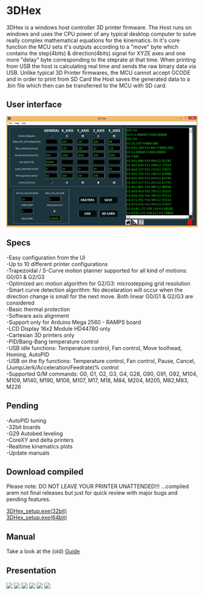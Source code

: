 # 3DHex

3DHex is a windows host controller 3D printer firmware. 
The Host runs on windows and uses the CPU power of any typical desktop computer to solve really complex mathematical equations for the kinematics. In it's core function the MCU sets it's outputs according to a "move" byte which contains the step(4bits) & direction(4bits) signal for XYZE axes and one more "delay" byte corresponding to the steprate at that time. When printing from USB the host is calculating real time and sends the raw binary data via USB. Unlike typical 3D Printer firmwares, the MCU cannot accept GCODE and in order to print from SD Card the Host saves the generated data to a .bin file which then can be transferred to the MCU with SD card.

## User interface
<img align="center" src="https://github.com/3DHexfw/3DHex/blob/master/Host/GUI.png" />

## Specs

-Easy configuration from the UI  
-Up to 10 different printer configurations  
-Trapezoidal / S-Curve motion planner supported for all kind of motions: G0/G1 & G2/G3  
-Optimized arc motion algorithm for G2/G3: microstepping grid resolution  
-Smart curve detection algorithm: No decelaration will occur when the direction change is small for the next move. Both linear G0/G1 & G2/G3 are considered  
-Basic thermal protection  
-Software axis alignment   
-Support only for Arduino Mega 2560 - RAMPS board  
-LCD Display 16x2 Module HD44780 only  
-Cartesian 3D printers only  
-PID/Bang-Bang temperature control  
-USB idle functions: Temperature control, Fan control, Move toolhead, Homing, AutoPID  
-USB on the fly functions: Temperature control, Fan control, Pause, Cancel, (Jump/Jerk/Acceleration/Feedrate)% control  
-Supported G/M commands: G0, G1, G2, G3, G4, G28, G90, G91, G92, M104, M109, M140, M190, M106, M107, M17, M18, M84, M204, M205, M82,M83, M226

## Pending

-AutoPID tuning  
-32bit boards  
-G29 Autobed leveling  
-CoreXY and delta printers  
-Realtime kinematics plots  
-Update manuals  

## Download compiled

Please note: DO NOT LEAVE YOUR PRINTER UNATTENDED!!! ...compiled arem not final releases but just for quick review with major bugs and pending features.

[3DHex_setup.exe(32bit)](https://www.youtube.com/channel/UCmxyTgfH-faXP00cXr8jxtA?view_as=subscriber)  
[3DHex_setup.exe(64bit)](https://www.youtube.com/channel/UCmxyTgfH-faXP00cXr8jxtA?view_as=subscriber)

## Manual

Take a look at the (old) [Guide](https://github.com/3DHexfw/3DHex/blob/master/Host/Host%20saved%20files/3DHex/Guide_1.0.2.pdf)

## Presentation 

<img align="center" src="https://github.com/3DHexfw/3DHex/blob/develop/Docs/Presentation/3D%20Printer.JPG" />

<img align="center" src="https://github.com/3DHexfw/3DHex/blob/develop/Docs/Presentation/Host.JPG" />

<img align="center" src="https://github.com/3DHexfw/3DHex/blob/develop/Docs/Presentation/MCU.JPG" />

<img align="center" src="https://github.com/3DHexfw/3DHex/blob/develop/Docs/Presentation/S-Curve.JPG" />

<img align="center" src="https://github.com/3DHexfw/3DHex/blob/develop/Docs/Presentation/Jerk.JPG" />

<img align="center" src="https://github.com/3DHexfw/3DHex/blob/develop/Docs/Presentation/Curve%20detection.JPG" />